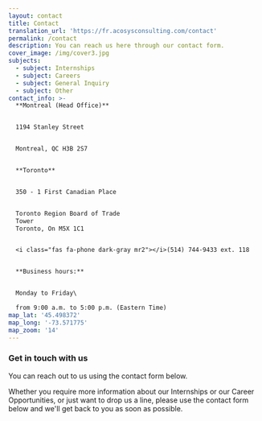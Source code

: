 ```yaml
---
layout: contact
title: Contact
translation_url: 'https://fr.acosysconsulting.com/contact'
permalink: /contact
description: You can reach us here through our contact form.
cover_image: /img/cover3.jpg
subjects:
  - subject: Internships
  - subject: Careers
  - subject: General Inquiry
  - subject: Other
contact_info: >-
  **Montreal (Head Office)**


  1194 Stanley Street 


  Montreal, QC H3B 2S7


  **Toronto**


  350 - 1 First Canadian Place


  Toronto Region Board of Trade
  Tower                                                                                           
  Toronto, On M5X 1C1


  <i class="fas fa-phone dark-gray mr2"></i>(514) 744-9433 ext. 118  


  **Business hours:**


  Monday to Friday\

  from 9:00 a.m. to 5:00 p.m. (Eastern Time)
map_lat: '45.498372'
map_long: '-73.571775'
map_zoom: '14'
---
```

### Get in touch with us

You can reach out to us using the contact form below.

Whether you require more information about our Internships or our Career Opportunities, or just want to drop us a line, please use the contact form below and we'll get back to you as soon as possible.
